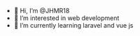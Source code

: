- 👋 Hi, I’m @JHMR18
- 👀 I’m interested in web development
- 🌱 I’m currently learning laravel and vue js


<!---
JHMR18/JHMR18 is a ✨ special ✨ repository because its `README.md` (this file) appears on your GitHub profile.
You can click the Preview link to take a look at your changes.
--->
